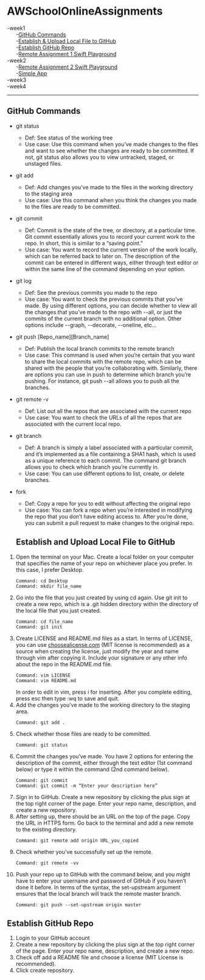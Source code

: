 # AWSchoolOnlineAssignments
-week1 <br />
&nbsp; &nbsp; &nbsp; -[GitHub Commands](#github-commands) <br />
&nbsp; &nbsp; &nbsp; -[Establish & Upload Local File to GitHub](#establish-and-upload-local-file-to-github) <br />
&nbsp; &nbsp; &nbsp; -[Establish GitHub Repo](#establish-github-repo) <br />
&nbsp; &nbsp; &nbsp; -[Remote Assignment 1 Swift Playground](https://github.com/eleanorpeng/AWSchoolOnlineAssignments/tree/master/Eleanor_RemoteAssignment1.playground) <br />
-week2 <br />
&nbsp; &nbsp; &nbsp; -[Remote Assignment 2 Swift Playground](https://github.com/eleanorpeng/AWSchoolOnlineAssignments/tree/master/Week2Assignments.playground) 
<br />
&nbsp; &nbsp; &nbsp; -[Simple App](https://github.com/eleanorpeng/AWSchoolOnlineAssignments/tree/master/SimpleApp) <br />
-week3 <br />
-week4 <br />

---

## GitHub Commands
* git status
  * Def: See status of the working tree
  * Use case: Use this command when you’ve made changes to the files and want to see whether the changes are ready to be committed. If not, git status also allows you to view untracked, staged, or unstaged files.
* git add
  * Def: Add changes you’ve made to the files in the working directory to the staging area
  * Use case: Use this command when you think the changes you made to the files are ready to be committed.
* git commit
  * Def: Commit is the state of the tree, or directory, at a particular time. Git commit essentially allows you to record your current work to the repo. In short, this is similar to a “saving point.”
  * Use case: You want to record the current version of the work locally, which can be referred back to later on. The description of the commit can be entered in different ways, either through text editor or within the same line of the command depending on your option.
* git log 
  * Def: See the previous commits you made to the repo
  * Use case: You want to check the previous commits that you’ve made. By using different options, you can decide whether to view all the changes that you’ve made to the repo with --all, or just the commits of the current branch with no additional option. Other options include --graph, --decorate, --oneline, etc...
* git push [Repo_name][Branch_name]
  * Def: Publish the local branch commits to the remote branch
  * Use case: This command is used when you’re certain that you want to share the local commits with the remote repo, which can be shared with the people that you’re collaborating with. Similarly, there are options you can use in push to determine which branch you’re pushing. For instance, git push --all allows you to push all the branches.
* git remote -v
  * Def: List out all the repos that are associated with the current repo
  * Use case: You want to check the URLs of all the repos that are associated with the current local repo.
* git branch 
  * Def: A branch is simply a label associated with a particular commit, and it’s implemented as a file containing a SHA1 hash, which is used as a unique reference to each commit. The command git branch allows you to check which branch you’re currently in.
  * Use case: You can use different options to list, create, or delete branches.
* fork
  * Def: Copy a repo for you to edit without affecting the original repo
  * Use case: You can fork a repo when you’re interested in modifying the repo that you don’t have editing access to. After you’re done, you can submit a pull request to make changes to the original repo. 
  
  ## Establish and Upload Local File to GitHub
1. Open the terminal on your Mac. Create a local folder on your computer that specifies the name of your repo on whichever place you prefer. In this case, I prefer Desktop. 
     ```
     Command: cd Desktop 
     Command: mkdir file_name 
     ```
2. Go into the file that you just created by using cd again. Use git init to create a new repo, which is a .git hidden directory within the directory of the local file that you just created. 
     ```
     Command: cd file_name 
     Command: git init
     ```
3. Create LICENSE and README.md files as a start. In terms of LICENSE, you can use [choosealicense.com](https://choosealicense.com/) (MIT license is recommended) as a source when creating the license, just modify the year and name through vim after copying it. Include your signature or any other info about the repo in the README.md file. 
     ```
     Command: vim LICENSE 
     Command: vim README.md 
     ```
   In order to edit in vim, press i for inserting. After you complete editing, press esc then type :wq to save and quit.
 4. Add the changes you’ve made to the working directory to the staging area. 
     ```
     Command: git add .
     ```
 5. Check whether those files are ready to be committed. 
     ```
     Command: git status
     ```
 6. Commit the changes you’ve made. You have 2 options for entering the description of the commit, either through the text editor (1st command below) or type it within the command (2nd command below). 
     ```
     Command: git commit 
     Command: git commit -m “Enter your description here”
     ```
 7. Sign in to GitHub. Create a new repository by clicking the plus sign at the top right corner of the page. Enter your repo name, description, and create a new repository.
 8. After setting up, there should be an URL on the top of the page. Copy the URL in HTTPS form. Go back to the terminal and add a new remote to the existing directory.  
     ```
     Command: git remote add origin URL_you_copied
     ```
 9. Check whether you’ve successfully set up the remote. 
     ```
     Command: git remote -vv 
     ```
 10. Push your repo up to GitHub with the command below, and you might have to enter your username and password of GitHub if you haven’t done it before. In terms of the syntax, the set-upstream argument ensures that the local branch will track the remote master branch.
     ```
     Command: git push --set-upstream origin master
     ```

## Establish GitHub Repo
1. Login to your GitHub account
2. Create a new repository by clicking the plus sign at the top right corner of the page. Enter your repo name, description, and create a new repo.
3. Check off add a README file and choose a license (MIT License is recommended).
4. Click create repository. 
